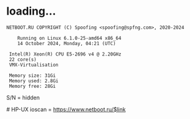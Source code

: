 # loading...
```
NETBOOT.RU COPYRIGHT (C) Spoofing <spoofing@spfng.com>, 2020-2024

	Running on Linux 6.1.0-25-amd64 x86_64
	14 October 2024, Monday, 04:21 (UTC)

 Intel(R) Xeon(R) CPU E5-2696 v4 @ 2.20GHz
 22 core(s)
 VMX-Virtualisation

 Memory size: 31Gi
 Memory used: 2.8Gi
 Memory free: 28Gi
```
S/N = hidden

\# HP-UX ioscan = https://www.netboot.ru/$link
